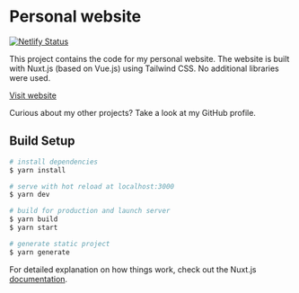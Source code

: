# Personal website
[![Netlify Status](https://api.netlify.com/api/v1/badges/c486c1d0-7a0b-49ca-865f-510a703edc18/deploy-status)](https://app.netlify.com/sites/stijntersteege/deploys)

This project contains the code for my personal website. The website is built with Nuxt.js (based on Vue.js) using Tailwind CSS. No additional libraries were used.

[Visit website](https://stijntersteege.com/)

Curious about my other projects? Take a look at my GitHub profile.

## Build Setup

```bash
# install dependencies
$ yarn install

# serve with hot reload at localhost:3000
$ yarn dev

# build for production and launch server
$ yarn build
$ yarn start

# generate static project
$ yarn generate
```

For detailed explanation on how things work, check out the Nuxt.js [documentation](https://nuxtjs.org).
